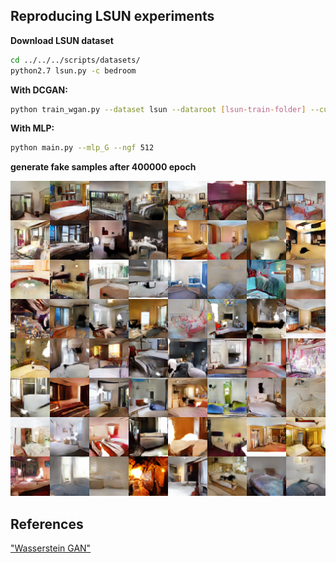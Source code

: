 ## Reproducing LSUN experiments

**Download LSUN dataset**
```bash
cd ../../../scripts/datasets/
python2.7 lsun.py -c bedroom
```

**With DCGAN:**

```bash
python train_wgan.py --dataset lsun --dataroot [lsun-train-folder] --cuda
```

**With MLP:**

```bash
python main.py --mlp_G --ngf 512
```

**generate fake samples after 400000 epoch**

![gensample](fake_samples_400000.png "fake samples in 400000 epoch")

## References
["Wasserstein GAN"](https://arxiv.org/abs/1701.07875)